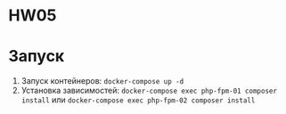 # HW05

# Запуск
1. Запуск контейнеров: `docker-compose up -d`
1. Установка зависимостей: `docker-compose exec php-fpm-01 composer install` или
   `docker-compose exec php-fpm-02 composer install`
